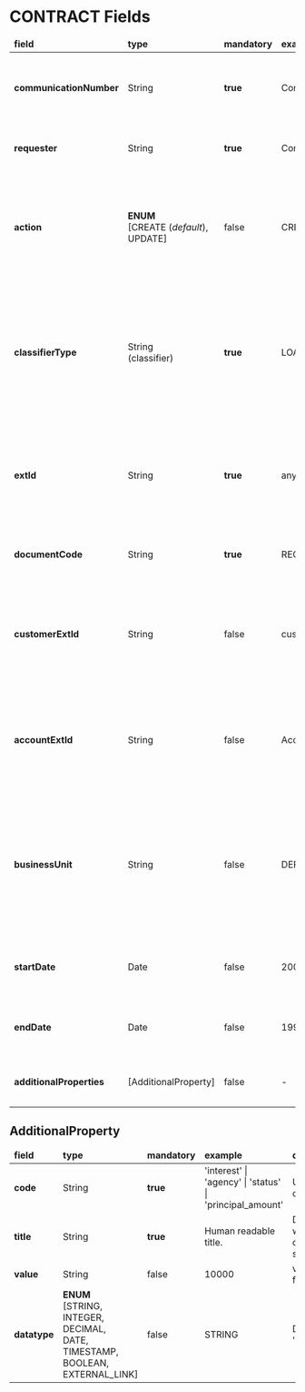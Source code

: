 # CONTRACT Fields 

<table>
	<thead>
		<tr>
			<td><b> field </td>
			<td><b> type </td>
			<td><b> mandatory </td>
			<td><b> example </td>
			<td  width:600px><b> description </td>
		</tr>
	</thead>
	<tbody>
		<tr>
			<td><b> communicationNumber </td>
			<td> String </td>
			<td><b> true </td>
			<td> ComNr_000321 </td>
			<td> Unique number of communication. used for risk assessment callback </td>
		</tr>
		<tr>
			<td><b> requester  </td>
			<td> String </td>
			<td><b> true </td>
			<td> ComNr_000321 </td>
			<td> Name of the system requesting web service </td>
		</tr>
		<tr>
			<td><b> action </td>
			<td> <b>ENUM</b> <br/>[CREATE (<i>default</i>), <br/> UPDATE] </td>
			<td> false </td>
			<td> CREATE </td>
			<td> Element is used to change the data of an existing Contract. </br>❗ NOTE: all data will be replaced with newly received ones </td>
		</tr>
		<tr>
			<td><b> classifierType </td>
			<td> String <br>(classifier) </td>
			<td><b> true </td>
			<td>LOAN</td>
			<td>Type of contract for evaluation of the object.<br>💡 Possible values here are given just as an example, in the configuration period these could be updated</td>
		</tr>
		<tr>
			<td><b> extId </td>
			<td> String </td>
			<td><b> true </td>
			<td> any_contract_1232 </td>
			<td> Unique external contract identifier. The identifier corresponds to the contract identifier in the financial institution </td>
		</tr>
		<tr>
			<td><b> documentCode </td>
			<td> String </td>
			<td><b> true </td>
			<td> REG74121101 </td>
			<td> ❗NOTE: should it be unique??? Contract code or number </td>
		</tr>
		<tr>
			<td><b> customerExtId </td>
			<td> String </td>
			<td>false </td>
			<td> cust_1232</td>
			<td> External customer identifier. The identifier corresponds to the client's identifier in the financial institution </td>
		</tr>
        <tr>
            <td ><b> accountExtId </td>
            <td > String </td>
            <td > false </td>
            <td > Acc_0011  </td>
            <td> External account identification number. Corresponds to the account's identifier in the financial institution </td>
        </tr>
        <tr>
            <td ><b> businessUnit </td>
            <td > String </td>
            <td > false </td>
            <td > DEFAULT </td>
            <td> Business unit code where contract was signed.❗NOTE: If exists more than one business unit than field is mandatory. In other case default value will be used. </td>
        </tr>
		<tr>
			<td><b> startDate </td>
			<td> Date </td>
			<td> false </td>
			<td> 2000-01-03 </td>
			<td> Contract start date or any other date that covers starting point </td>
		</tr>
		<tr>
			<td><b> endDate </td>
			<td> Date </td>
			<td> false </td>
			<td> 1995-05-24 </td>
			<td> Contract end date or any other date that covers ending point </td>
		</tr>
		<tr>
			<td ><b> additionalProperties </td>
			<td > [AdditionalProperty] </td>
			<td > false </td>
			<td > - </td>
			<td> Additional information about businessEntity </td>
		</tr>
	</tbody>
</table>

## AdditionalProperty

<table>
	<thead>
		<tr>
			<td > <b> field </td>
			<td > <b> type </td>
            <td > <b> mandatory </td>
			<td > <b> example </td>
			<td > <b> description </td>
		</tr>
	</thead>
	<tbody>
	    <tr>
	    		<td > <b> code </td>
	    		<td > String </td>
                <td > <b>true </td>
	    		<td > 'interest' | 'agency' | 'status' | 'principal_amount' </td>
	    		<td> Unique code </td>
	    </tr>
	    <tr>
	    		<td > <b> title </td>
	    		<td > String </td>
                <td > <b>true </td>
	    		<td > Human readable title. </td>
	    		<td>  Description, what kind of data is stored here </td>
	    </tr>
	    <tr>
	    		<td > <b> value </td>
	    		<td > String </td>
                <td > false </td>
	    		<td > 10000 </td>
	    		<td> value of field </td>
	    </tr>
	    <tr>
	    		<td > <b> datatype </td>
	    		<td > <b>ENUM </b></br>[STRING,</br> INTEGER,</br> DECIMAL,</br> DATE,</br> TIMESTAMP,</br> BOOLEAN,</br> EXTERNAL_LINK] </td>
                <td > false </td>
	    		<td > STRING </td>
	    		<td> Default 'STRING' </td>
	    </tr>
	</tbody>
	
</table>

		

